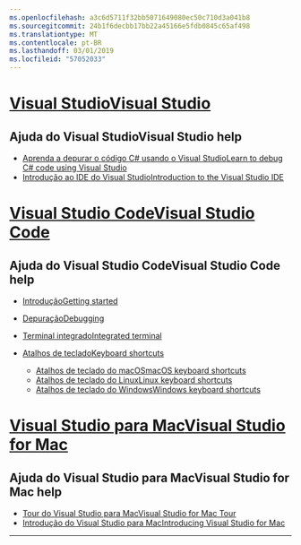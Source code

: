 ```yaml
---
ms.openlocfilehash: a3c6d5711f32bb5071649080ec50c710d3a041b8
ms.sourcegitcommit: 24b1f6decbb17bb22a45166e5fdb0845c65af498
ms.translationtype: MT
ms.contentlocale: pt-BR
ms.lasthandoff: 03/01/2019
ms.locfileid: "57052033"
---
```


<!-- VS -------------------------->
# <a name="visual-studiotabvisual-studio"></a>[<span data-ttu-id="4da94-101">Visual Studio</span><span class="sxs-lookup"><span data-stu-id="4da94-101">Visual Studio</span></span>](#tab/visual-studio)

## <a name="visual-studio-help"></a><span data-ttu-id="4da94-102">Ajuda do Visual Studio</span><span class="sxs-lookup"><span data-stu-id="4da94-102">Visual Studio help</span></span>

* [<span data-ttu-id="4da94-103">Aprenda a depurar o código C# usando o Visual Studio</span><span class="sxs-lookup"><span data-stu-id="4da94-103">Learn to debug C# code using Visual Studio</span></span>](https://docs.microsoft.com/en-us/visualstudio/debugger/getting-started-with-the-debugger?view=vs-2017)
* [<span data-ttu-id="4da94-104">Introdução ao IDE do Visual Studio</span><span class="sxs-lookup"><span data-stu-id="4da94-104">Introduction to the Visual Studio IDE</span></span>](https://docs.microsoft.com/en-us/visualstudio/ide/visual-studio-ide?view=vs-2017)

<!-- Code -------------------------->
# <a name="visual-studio-codetabvisual-studio-code"></a>[<span data-ttu-id="4da94-105">Visual Studio Code</span><span class="sxs-lookup"><span data-stu-id="4da94-105">Visual Studio Code</span></span>](#tab/visual-studio-code)

## <a name="visual-studio-code-help"></a><span data-ttu-id="4da94-106">Ajuda do Visual Studio Code</span><span class="sxs-lookup"><span data-stu-id="4da94-106">Visual Studio Code help</span></span>

* [<span data-ttu-id="4da94-107">Introdução</span><span class="sxs-lookup"><span data-stu-id="4da94-107">Getting started</span></span>](https://code.visualstudio.com/docs)
* [<span data-ttu-id="4da94-108">Depuração</span><span class="sxs-lookup"><span data-stu-id="4da94-108">Debugging</span></span>](https://code.visualstudio.com/docs/editor/debugging)
* [<span data-ttu-id="4da94-109">Terminal integrado</span><span class="sxs-lookup"><span data-stu-id="4da94-109">Integrated terminal</span></span>](https://code.visualstudio.com/docs/editor/integrated-terminal)
* [<span data-ttu-id="4da94-110">Atalhos de teclado</span><span class="sxs-lookup"><span data-stu-id="4da94-110">Keyboard shortcuts</span></span>](https://code.visualstudio.com/docs/getstarted/keybindings#_keyboard-shortcuts-reference)

  * [<span data-ttu-id="4da94-111">Atalhos de teclado do macOS</span><span class="sxs-lookup"><span data-stu-id="4da94-111">macOS keyboard shortcuts</span></span>](https://code.visualstudio.com/shortcuts/keyboard-shortcuts-macos.pdf)
  * [<span data-ttu-id="4da94-112">Atalhos de teclado do Linux</span><span class="sxs-lookup"><span data-stu-id="4da94-112">Linux keyboard shortcuts</span></span>](https://code.visualstudio.com/shortcuts/keyboard-shortcuts-linux.pdf)
  * [<span data-ttu-id="4da94-113">Atalhos de teclado do Windows</span><span class="sxs-lookup"><span data-stu-id="4da94-113">Windows keyboard shortcuts</span></span>](https://code.visualstudio.com/shortcuts/keyboard-shortcuts-windows.pdf)

<!-- Mac -------------------------->
# <a name="visual-studio-for-mactabvisual-studio-mac"></a>[<span data-ttu-id="4da94-114">Visual Studio para Mac</span><span class="sxs-lookup"><span data-stu-id="4da94-114">Visual Studio for Mac</span></span>](#tab/visual-studio-mac)

## <a name="visual-studio-for-mac-help"></a><span data-ttu-id="4da94-115">Ajuda do Visual Studio para Mac</span><span class="sxs-lookup"><span data-stu-id="4da94-115">Visual Studio for Mac help</span></span>

* [<span data-ttu-id="4da94-116">Tour do Visual Studio para Mac</span><span class="sxs-lookup"><span data-stu-id="4da94-116">Visual Studio for Mac Tour</span></span>](https://docs.microsoft.com/en-us/visualstudio/mac/ide-tour)
* [<span data-ttu-id="4da94-117">Introdução do Visual Studio para Mac</span><span class="sxs-lookup"><span data-stu-id="4da94-117">Introducing Visual Studio for Mac</span></span>](https://docs.microsoft.com/en-us/visualstudio/mac/)

---  
<!-- End of VS tabs -->